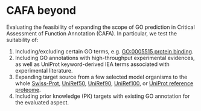 # CAFA beyond #
Evaluating the feasibility of expanding the scope of GO prediction in Critical Assessment of Function Annotation (CAFA).
In particular, we test the suitability of:
1. Including/excluding certain GO terms, e.g. [GO:0005515 protein binding](https://www.ebi.ac.uk/QuickGO/term/GO:0005515).
2. Including GO annotations with high-throughput experimental evidences, as well as UniProt keyword-derived IEA terms associated with experimental literature.
3. Expanding target source from a few selected model organisms to the whole [Swiss-Prot](https://www.uniprot.org/uniprot/?query=reviewed:yes), [UniRef50](https://www.uniprot.org/uniref/?query=&fil=identity:0.5), [UniRef90](https://www.uniprot.org/uniref/?query=&fil=identity:0.9), [UniRef100](https://www.uniprot.org/uniref/?query=&fil=identity:1.0), or [UniProt reference proteome](https://www.uniprot.org/uniprot/?query=proteome%3a(reference%3ayes)).
4. Including prior knowledge (PK) targets with existing GO annotation for the evaluated aspect.
